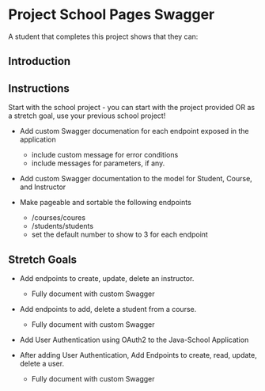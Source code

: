 # Project School Pages Swagger

A student that completes this project shows that they can:

## Introduction

## Instructions
Start with the school project - you can start with the project provided OR as a stretch goal, use your previous school project!

* Add custom Swagger documenation for each endpoint exposed in the application
  * include custom message for error conditions
  * include messages for parameters, if any.


* Add custom Swagger documentation to the model for Student, Course, and Instructor

* Make pageable and sortable the following endpoints
  * /courses/coures
  * /students/students
  * set the default number to show to 3 for each endpoint

## Stretch Goals
* Add endpoints to create, update, delete an instructor.
  * Fully document with custom Swagger

* Add endpoints to add, delete a student from a course.
  * Fully document with custom Swagger

* Add User Authentication using OAuth2 to the Java-School Application

* After adding User Authentication, Add Endpoints to create, read, update, delete a user.
  * Fully document with custom Swagger
